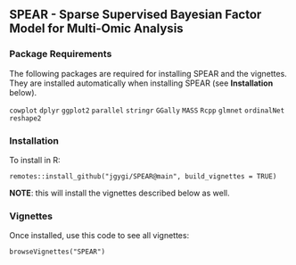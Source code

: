 ## SPEAR - Sparse Supervised Bayesian Factor Model for Multi-Omic Analysis

### Package Requirements

The following packages are required for installing SPEAR and the vignettes. They are installed automatically when installing SPEAR (see **Installation** below).

`cowplot`
`dplyr`
`ggplot2`
`parallel`
`stringr`
`GGally`
`MASS`
`Rcpp`
`glmnet`
`ordinalNet`
`reshape2`

### Installation

To install in R:

`remotes::install_github("jgygi/SPEAR@main", build_vignettes = TRUE)`

**NOTE**: this will install the vignettes described below as well.

### Vignettes

Once installed, use this code to see all vignettes:

`browseVignettes("SPEAR")`
